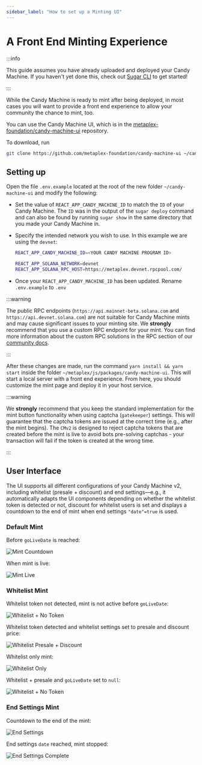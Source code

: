 ```yaml
---
sidebar_label: "How to set up a Minting UI"
---
```


# A Front End Minting Experience

:::info

This guide assumes you have already uploaded and deployed your Candy Machine. 
If you haven't yet done this, check out [Sugar CLI](/tools/sugar/) to get started!

:::

While the Candy Machine is ready to mint after being deployed, in most cases you will want to provide a front end experience to allow your
community the chance to mint, too.

You can use the Candy Machine UI, which is in
the [metaplex-foundation/candy-machine-ui](https://github.com/metaplex-foundation/candy-machine-ui) repository.

To download, run

```bash
git clone https://github.com/metaplex-foundation/candy-machine-ui ~/candy-machine-ui/
```

## Setting up

Open the file `.env.example` located at the root of the new folder `~/candy-machine-ui` and modify the following:

- Set the value of `REACT_APP_CANDY_MACHINE_ID` to match the `ID` of your Candy Machine. The `ID` was in the output of
  the `sugar deploy` command and can also be found by running `sugar show` in the same directory that you made your Candy Machine in.

- Specify the intended network you wish to use. In this example we are using the `devnet`:
    ```bash
    REACT_APP_CANDY_MACHINE_ID=<YOUR CANDY MACHINE PROGRAM ID>

    REACT_APP_SOLANA_NETWORK=devnet
    REACT_APP_SOLANA_RPC_HOST=https://metaplex.devnet.rpcpool.com/
    ```
- Once your `REACT_APP_CANDY_MACHINE_ID` has been updated. Rename `.env.example` to `.env`

:::warning

The public RPC endpoints (`https://api.mainnet-beta.solana.com` and `https://api.devnet.solana.com`) are not suitable
for Candy Machine mints and may cause significant issues to your minting site. We **strongly** recommend that you use a
custom RPC endpoint for your mint. You can find more information about the custom RPC solutions in the RPC section of
our [community docs](/guides/community#rpc).

:::

After these changes are made, run the command `yarn install && yarn start` inside the
folder `~/metaplex/js/packages/candy-machine-ui`. This will start a local server with a front end experience. From here,
you should customize the mint page and deploy it in your host service.

:::warning

We **strongly** recommend that you keep the standard implementation for the mint button functionality when using
captcha (`gatekeeper`) settings. This will guarantee that the captcha tokens are issued at the correct time (e.g., after
the mint begins). The `CMv2` is designed to reject captcha tokens that are created before the mint is live to avoid bots
pre-solving captchas - your transaction will fail if the token is created at the wrong time.

:::

## User Interface

The UI supports all different configurations of your Candy Machine v2, including whitelist (presale + discount) and end
settings&mdash;e.g., it automatically adapts the UI components depending on whether the whitelist token is detected or
not, discount for whitelist users is set and displays a countdown to the end of mint when end settings `"date"=true` is
used.

### Default Mint

Before `goLiveDate` is reached:

![Mint Countdown](/assets/candy-machine-ui/Mint-1.png#radius#shadow)

When mint is live:

![Mint Live](/assets/candy-machine-ui/Mint-2.png#radius#shadow)

### Whitelist Mint

Whitelist token not detected, mint is not active before `goLiveDate`:

![Whitelist + No Token](/assets/candy-machine-ui/Whitelist-1.png#radius#shadow)

Whitelist token detected and whitelist settings set to presale and discount price:

![Whitelist Presale + Discount](/assets/candy-machine-ui/Whitelist-2.png#radius#shadow)

Whitelist only mint:

![Whitelist Only](/assets/candy-machine-ui/Whitelist-3.png#radius#shadow)

Whitelist + presale and `goLiveDate` set to `null`:

![Whitelist + No Token](/assets/candy-machine-ui/Whitelist-4.png#radius#shadow)

### End Settings Mint

Countdown to the end of the mint:

![End Settings](/assets/candy-machine-ui/EndSettings-1.png#radius#shadow)

End settings `date` reached, mint stopped:

![End Settings Complete](/assets/candy-machine-ui/EndSettings-2.png#radius#shadow)

